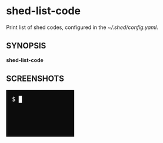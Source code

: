 # shed-list-code

Print list of shed codes, configured in the _~/.shed/config.yaml_.

## SYNOPSIS

**shed-list-code**

## SCREENSHOTS

![shed-list-code](shed-list-code.gif "shed-list-code")

